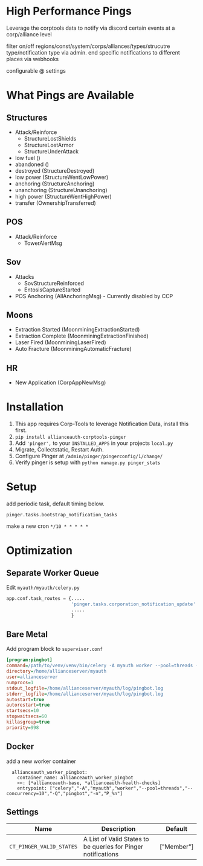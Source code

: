 # High Performance Pings

Leverage the corptools data to notify via discord certain events at a corp/alliance level

filter on/off regions/const/system/corps/alliances/types/strucutre type/notification type via admin. end specific notifications to different places via webhooks

configurable @ settings

# What Pings are Available

## Structures

- Attack/Reinforce
  - StructureLostShields
  - StructureLostArmor
  - StructureUnderAttack
- low fuel ()
- abandoned ()
- destroyed (StructureDestroyed)
- low power (StructureWentLowPower)
- anchoring (StructureAnchoring)
- unanchoring (StructureUnanchoring)
- high power (StructureWentHighPower)
- transfer (OwnershipTransferred)

## POS

- Attack/Reinforce
  - TowerAlertMsg

## Sov

- Attacks
  - SovStructureReinforced
  - EntosisCaptureStarted
- POS Anchoring (AllAnchoringMsg) - Currently disabled by CCP

## Moons

- Extraction Started (MoonminingExtractionStarted)
- Extraction Complete (MoonminingExtractionFinished)
- Laser Fired (MoonminingLaserFired)
- Auto Fracture (MoonminingAutomaticFracture)

## HR

- New Application (CorpAppNewMsg)

# Installation

1. This app requires Corp-Tools to leverage Notification Data, install this first.
1. `pip install allianceauth-corptools-pinger`
1. Add `'pinger',` to your `INSTALLED_APPS` in your projects `local.py`
1. Migrate, Collectstatic, Restart Auth.
1. Configure Pinger at `/admin/pinger/pingerconfig/1/change/`
1. Verify pinger is setup with `python manage.py pinger_stats`

# Setup

add periodic task, default timing below.

`pinger.tasks.bootstrap_notification_tasks`

make a new cron `*/10 * * * * *`

# Optimization

## Separate Worker Queue

Edit `myauth/myauth/celery.py`

```python
app.conf.task_routes = {.....
                        'pinger.tasks.corporation_notification_update': {'queue':'pingbot'},
                        .....
                        }
```

## Bare Metal

Add program block to `supervisor.conf`

```ini
[program:pingbot]
command=/path/to/venv/venv/bin/celery -A myauth worker --pool=threads --concurrency=5 -Q pingbot
directory=/home/allianceserver/myauth
user=allianceserver
numprocs=1
stdout_logfile=/home/allianceserver/myauth/log/pingbot.log
stderr_logfile=/home/allianceserver/myauth/log/pingbot.log
autostart=true
autorestart=true
startsecs=10
stopwaitsecs=60
killasgroup=true
priority=998
```

## Docker

add a new worker container

```compose
  allianceauth_worker_pingbot:
    container_name: allianceauth_worker_pingbot
    <<: [*allianceauth-base, *allianceauth-health-checks]
    entrypoint: ["celery","-A","myauth","worker","--pool=threads","--concurrency=10","-Q","pingbot","-n","P_%n"]
```

## Settings

| Name                     | Description                                                   | Default    |
| ------------------------ | ------------------------------------------------------------- | ---------- |
| `CT_PINGER_VALID_STATES` | A List of Valid States to be queries for Pinger notifications | ["Member"] |

